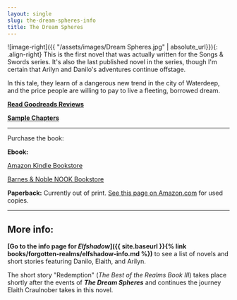```yaml
---
layout: single
slug: the-dream-spheres-info
title: The Dream Spheres
---
```


![image-right]({{ "/assets/images/Dream Spheres.jpg" | absolute_url}}){: .align-right} This is the first novel that was actually written for the Songs & Swords series. It's also the last published novel in the series, though I'm certain that Arilyn and Danilo's adventures continue offstage.

In this tale, they learn of a dangerous new trend in the city of Waterdeep, and the price people are willing to pay to live a fleeting, borrowed dream.

[**Read Goodreads Reviews**](http://www.goodreads.com/book/show/19854.The_Dream_Spheres)

**[Sample Chapters](http://books.google.com/books?id=l8R6p_QLXNQC&printsec=frontcover&dq=The+Dream+Spheres,+Elaine+Cunningham&hl=en&sa=X&ei=OJLMUKm6N-mQ2AXQ2YDQCQ&ved=0CDwQ6AEwAA)**

***

Purchase the book:

**Ebook:**

[Amazon Kindle Bookstore](http://www.amazon.com/The-Dream-Spheres-Forgotten-ebook/dp/B005K98QN4/ref=tmm_kin_title_0)

[Barnes & Noble NOOK Bookstore](http://www.barnesandnoble.com/w/forgotten-realms-elaine-cunningham/1103164856?ean=9780786962112)

**Paperback:** Currently out of print. [See this page on Amazon.com](http://www.amazon.com/The-Dream-Spheres-Forgotten-Realms/dp/0786913428) for used copies.

***

## More info:

**[Go to the info page for _Elfshadow_]({{ site.baseurl }}{% link books/forgotten-realms/elfshadow-info.md %})** to see a list of novels and short stories featuring Danilo, Elaith, and Arilyn.

The short story "Redemption" (_The Best of the Realms Book III_) takes place shortly after the events of **_The Dream Spheres_** and continues the journey Elaith Craulnober takes in this novel.
